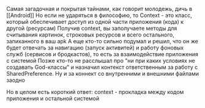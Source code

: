 Самая загадочная и покрытая тайнами, как говорит молодежь, дичь в [[Android]]
Но если не ударяться в философию, то Context - это класс, который обеспечивает доступ из одной части приложения (кода) к другой (ресурсам)
Получив context, вы заполучаете методы для считывания картинок, строковых ресурсов и всего остального, запиханного в ваш apk
А еще кто-то сильно подумал и решил, что он же будет отвечать за навигацию (запуск активитей) и работу фоновых служб (сервисов и
бродкастов), то есть за взаимодействие приложения с системой
Позже кто-то не расслышал про "ни при каких условиях не создавать God-классы" и назначил контекст ответственным за работу с
SharedPreference. Ну и за коннект со внутренними и внешними файлами заодно

Но в целом есть короткий ответ:
context - прокладка между кодом приложения и остальной системой
